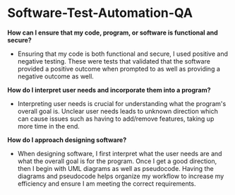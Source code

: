 # Software-Test-Automation-QA

**How can I ensure that my code, program, or software is functional and secure?**
- Ensuring that my code is both functional and secure, I used positive and negative testing. These were tests that validated that the software provided a positive outcome when prompted to as well as providing a negative outcome as well.

**How do I interpret user needs and incorporate them into a program?**
- Interpreting user needs is crucial for understanding what the program's overall goal is. Unclear user needs leads to unknown direction which can cause issues such as having to add/remove features, taking up more time in the end.

**How do I approach designing software?**
- When designing software, I first interpret what the user needs are and what the overall goal is for the program. Once I get a good direction, then I begin with UML diagrams as well as pseudocode. Having the diagrams and pseudocode helps organize my workflow to increase my efficiency and ensure I am meeting the correct requirements.
